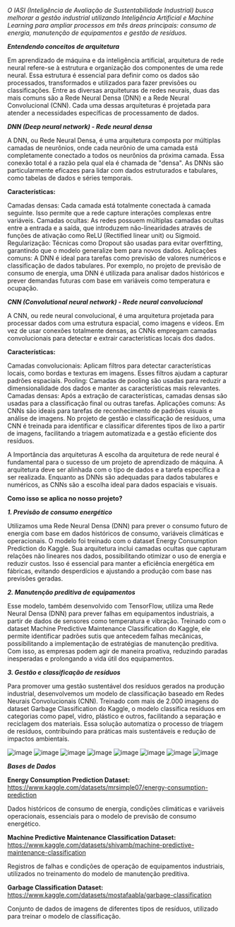 *O IASI (Inteligência de Avaliação de Sustentabilidade Industrial) busca melhorar a gestão industrial utilizando Inteligência Artificial e Machine Learning para ampliar processos em três áreas principais: consumo de energia, manutenção de equipamentos e gestão de resíduos.*


***Entendendo conceitos de arquitetura***


Em aprendizado de máquina e da inteligência artificial, arquitetura de rede neural refere-se à estrutura e organização dos componentes de uma rede neural. Essa estrutura é essencial para definir como os dados são processados, transformados e utilizados para fazer previsões ou classificações. Entre as diversas arquiteturas de redes neurais, duas das mais comuns são a Rede Neural Densa (DNN) e a Rede Neural Convolucional (CNN). Cada uma dessas arquiteturas é projetada para atender a necessidades específicas de processamento de dados.

***DNN (Deep neural network) - Rede neural densa***

A DNN, ou Rede Neural Densa, é uma arquitetura composta por múltiplas camadas de neurônios, onde cada neurônio de uma camada está completamente conectado a todos os neurônios da próxima camada. Essa conexão total é a razão pela qual ela é chamada de "densa". As DNNs são particularmente eficazes para lidar com dados estruturados e tabulares, como tabelas de dados e séries temporais.

**Características:**

Camadas densas: Cada camada está totalmente conectada à camada seguinte. Isso permite que a rede capture interações complexas entre variáveis.
Camadas ocultas: As redes possuem múltiplas camadas ocultas entre a entrada e a saída, que introduzem não-linearidades através de funções de ativação como ReLU (Rectified linear unit) ou Sigmoid.
Regularização: Técnicas como Dropout são usadas para evitar overfitting, garantindo que o modelo generalize bem para novos dados.
Aplicações comuns: A DNN é ideal para tarefas como previsão de valores numéricos e classificação de dados tabulares. Por exemplo, no projeto de previsão de consumo de energia, uma DNN é utilizada para analisar dados históricos e prever demandas futuras com base em variáveis como temperatura e ocupação.

***CNN (Convolutional neural network) - Rede neural convolucional***

A CNN, ou rede neural convolucional, é uma arquitetura projetada para processar dados com uma estrutura espacial, como imagens e vídeos. Em vez de usar conexões totalmente densas, as CNNs empregam camadas convolucionais para detectar e extrair características locais dos dados.

**Características:**

Camadas convolucionais: Aplicam filtros para detectar características locais, como bordas e texturas em imagens. Esses filtros ajudam a capturar padrões espaciais.
Pooling: Camadas de pooling são usadas para reduzir a dimensionalidade dos dados e manter as características mais relevantes.
Camadas densas: Após a extração de características, camadas densas são usadas para a classificação final ou outras tarefas.
Aplicações comuns: As CNNs são ideais para tarefas de reconhecimento de padrões visuais e análise de imagens. No projeto de gestão e classificação de resíduos, uma CNN é treinada para identificar e classificar diferentes tipos de lixo a partir de imagens, facilitando a triagem automatizada e a gestão eficiente dos resíduos.

A Importância das arquiteturas
A escolha da arquitetura de rede neural é fundamental para o sucesso de um projeto de aprendizado de máquina. A arquitetura deve ser alinhada com o tipo de dados e a tarefa específica a ser realizada. Enquanto as DNNs são adequadas para dados tabulares e numéricos, as CNNs são a escolha ideal para dados espaciais e visuais. 


****Como isso se aplica no nosso projeto?****

***1. Previsão de consumo energético***

Utilizamos uma Rede Neural Densa (DNN) para prever o consumo futuro de energia com base em dados históricos de consumo, variáveis climáticas e operacionais. O modelo foi treinado com o dataset Energy Consumption Prediction do Kaggle. Sua arquitetura inclui camadas ocultas que capturam relações não lineares nos dados, possibilitando otimizar o uso de energia e reduzir custos. Isso é essencial para manter a eficiência energética em fábricas, evitando desperdícios e ajustando a produção com base nas previsões geradas.

***2. Manutenção preditiva de equipamentos***

Esse modelo, também desenvolvido com TensorFlow, utiliza uma Rede Neural Densa (DNN) para prever falhas em equipamentos industriais, a partir de dados de sensores como temperatura e vibração. Treinado com o dataset Machine Predictive Maintenance Classification do Kaggle, ele permite identificar padrões sutis que antecedem falhas mecânicas, possibilitando a implementação de estratégias de manutenção preditiva. Com isso, as empresas podem agir de maneira proativa, reduzindo paradas inesperadas e prolongando a vida útil dos equipamentos.

***3. Gestão e classificação de resíduos***

Para promover uma gestão sustentável dos resíduos gerados na produção industrial, desenvolvemos um modelo de classificação baseado em Redes Neurais Convolucionais (CNN). Treinado com mais de 2.000 imagens do dataset Garbage Classification do Kaggle, o modelo classifica resíduos em categorias como papel, vidro, plástico e outros, facilitando a separação e reciclagem dos materiais. Essa solução automatiza o processo de triagem de resíduos, contribuindo para práticas mais sustentáveis e redução de impactos ambientais.

![image](https://github.com/user-attachments/assets/cf5fd933-63cf-460e-a197-fd5ddbe30e1b)
![image](https://github.com/user-attachments/assets/12082e84-a43f-4a28-9266-f7c080a6fdad)
![image](https://github.com/user-attachments/assets/868ca77e-ea33-4438-976b-e61ea22f00e8)
![image](https://github.com/user-attachments/assets/585c9071-7567-45ff-88b8-5c138f4b5b81)
![image](https://github.com/user-attachments/assets/33fc2bf9-5d05-442b-8494-40f966bd736c)
![image](https://github.com/user-attachments/assets/3ba29430-ae95-4ae6-8fa5-4cc36e17dd14)
![image](https://github.com/user-attachments/assets/391cf7aa-f562-4b17-a0f3-af5193bf12a2)
![image](https://github.com/user-attachments/assets/832274f7-8613-426a-89fa-9148d1490fa4)


***Bases de Dados***

**Energy Consumption Prediction Dataset:** https://www.kaggle.com/datasets/mrsimple07/energy-consumption-prediction

Dados históricos de consumo de energia, condições climáticas e variáveis operacionais, essenciais para o modelo de previsão de consumo energético.

**Machine Predictive Maintenance Classification Dataset:** https://www.kaggle.com/datasets/shivamb/machine-predictive-maintenance-classification

Registros de falhas e condições de operação de equipamentos industriais, utilizados no treinamento do modelo de manutenção preditiva.

**Garbage Classification Dataset:** https://www.kaggle.com/datasets/mostafaabla/garbage-classification

Conjunto de dados de imagens de diferentes tipos de resíduos, utilizado para treinar o modelo de classificação.



